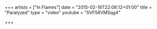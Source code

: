 +++
artists = ["In Flames"]
date = "2015-02-18T22:08:12+01:00"
title = "Paralyzed"
type = "video"
youtube = "SVF56VMSqg4"

+++


